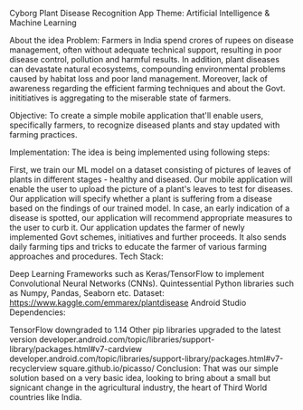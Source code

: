 Cyborg
Plant Disease Recognition App
Theme: Artificial Intelligence & Machine Learning

About the idea Problem: Farmers in India spend crores of rupees on disease management, often without adequate technical support, resulting in poor disease control, pollution and harmful results. In addition, plant diseases can devastate natural ecosystems, compounding environmental problems caused by habitat loss and poor land management. Moreover, lack of awareness regarding the efficient farming techniques and about the Govt. inititiatives is aggregating to the miserable state of farmers.

Objective: To create a simple mobile application that'll enable users, specifically farmers, to recognize diseased plants and stay updated with farming practices.

Implementation: The idea is being implemented using following steps:

First, we train our ML model on a dataset consisting of pictures of leaves of plants in different stages - healthy and diseased.
Our mobile application will enable the user to upload the picture of a plant's leaves to test for diseases.
Our application will specify whether a plant is suffering from a disease based on the findings of our trained model.
In case, an early indication of a disease is spotted, our application will recommend appropriate measures to the user to curb it.
Our application updates the farmer of newly implemented Govt schemes, initiatives and further proceeds.
It also sends daily farming tips and tricks to educate the farmer of various farming approaches and procedures.
Tech Stack:

Deep Learning Frameworks such as Keras/TensorFlow to implement Convolutional Neural Networks (CNNs).
Quintessential Python libraries such as Numpy, Pandas, Seaborn etc.
Dataset: https://www.kaggle.com/emmarex/plantdisease
Android Studio
Dependencies:

TensorFlow downgraded to 1.14
Other pip libraries upgraded to the latest version
developer.android.com/topic/libraries/support-library/packages.html#v7-cardview
developer.android.com/topic/libraries/support-library/packages.html#v7-recyclerview
square.github.io/picasso/
Conclusion: That was our simple solution based on a very basic idea, looking to bring about a small but signicant change in the agricultural industry, the heart of Third World countries like India.
